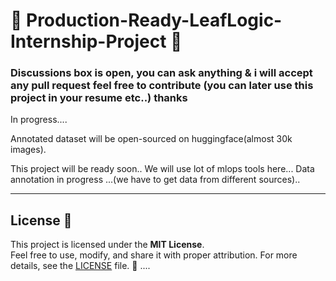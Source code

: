 # 🌿 Production-Ready-LeafLogic-Internship-Project 🌱  
### Discussions box is open, you can ask anything & i will accept any pull request feel free to contribute (you can later use this project in your resume etc..) thanks
In progress....

Annotated dataset will be open-sourced on huggingface(almost 30k images).

This project will be ready soon..
We will use lot of mlops tools here...
Data annotation in progress ...(we have to get data from different sources)..

---


## License 📜  

This project is licensed under the **MIT License**.  
Feel free to use, modify, and share it with proper attribution. For more details, see the [LICENSE](LICENSE) file. 🌟  ....

